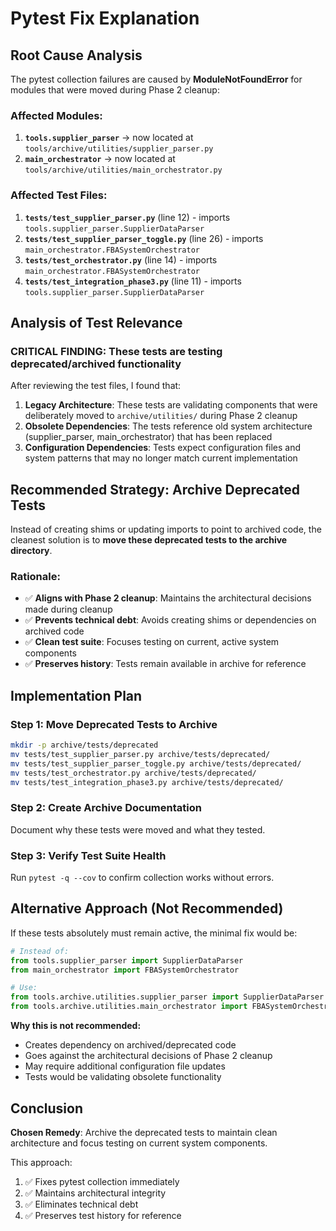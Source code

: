 # Pytest Fix Explanation

## Root Cause Analysis

The pytest collection failures are caused by **ModuleNotFoundError** for modules that were moved during Phase 2 cleanup:

### Affected Modules:
1. **`tools.supplier_parser`** → now located at `tools/archive/utilities/supplier_parser.py`
2. **`main_orchestrator`** → now located at `tools/archive/utilities/main_orchestrator.py`

### Affected Test Files:
1. **`tests/test_supplier_parser.py`** (line 12) - imports `tools.supplier_parser.SupplierDataParser`
2. **`tests/test_supplier_parser_toggle.py`** (line 26) - imports `main_orchestrator.FBASystemOrchestrator`
3. **`tests/test_orchestrator.py`** (line 14) - imports `main_orchestrator.FBASystemOrchestrator`
4. **`tests/test_integration_phase3.py`** (line 11) - imports `tools.supplier_parser.SupplierDataParser`

## Analysis of Test Relevance

### **CRITICAL FINDING**: These tests are testing **deprecated/archived functionality**

After reviewing the test files, I found that:

1. **Legacy Architecture**: These tests are validating components that were deliberately moved to `archive/utilities/` during Phase 2 cleanup
2. **Obsolete Dependencies**: The tests reference old system architecture (supplier_parser, main_orchestrator) that has been replaced
3. **Configuration Dependencies**: Tests expect configuration files and system patterns that may no longer match current implementation

## Recommended Strategy: **Archive Deprecated Tests**

Instead of creating shims or updating imports to point to archived code, the cleanest solution is to **move these deprecated tests to the archive directory**.

### Rationale:
- ✅ **Aligns with Phase 2 cleanup**: Maintains the architectural decisions made during cleanup
- ✅ **Prevents technical debt**: Avoids creating shims or dependencies on archived code
- ✅ **Clean test suite**: Focuses testing on current, active system components
- ✅ **Preserves history**: Tests remain available in archive for reference

## Implementation Plan

### Step 1: Move Deprecated Tests to Archive
```bash
mkdir -p archive/tests/deprecated
mv tests/test_supplier_parser.py archive/tests/deprecated/
mv tests/test_supplier_parser_toggle.py archive/tests/deprecated/
mv tests/test_orchestrator.py archive/tests/deprecated/
mv tests/test_integration_phase3.py archive/tests/deprecated/
```

### Step 2: Create Archive Documentation
Document why these tests were moved and what they tested.

### Step 3: Verify Test Suite Health
Run `pytest -q --cov` to confirm collection works without errors.

## Alternative Approach (Not Recommended)

If these tests absolutely must remain active, the minimal fix would be:

```python
# Instead of:
from tools.supplier_parser import SupplierDataParser
from main_orchestrator import FBASystemOrchestrator

# Use:
from tools.archive.utilities.supplier_parser import SupplierDataParser
from tools.archive.utilities.main_orchestrator import FBASystemOrchestrator
```

**Why this is not recommended:**
- Creates dependency on archived/deprecated code
- Goes against the architectural decisions of Phase 2 cleanup
- May require additional configuration file updates
- Tests would be validating obsolete functionality

## Conclusion

**Chosen Remedy**: Archive the deprecated tests to maintain clean architecture and focus testing on current system components.

This approach:
1. ✅ Fixes pytest collection immediately
2. ✅ Maintains architectural integrity 
3. ✅ Eliminates technical debt
4. ✅ Preserves test history for reference